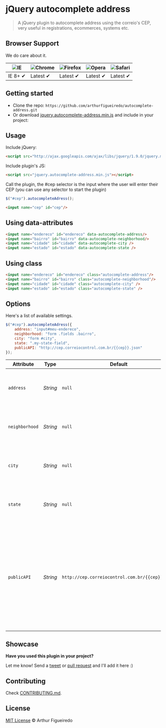 # jQuery autocomplete address

> A jQuery plugin to autocomplete address using the correio's CEP, very useful in registrations, ecommerces, systems etc.

## Browser Support

We do care about it.

![IE](https://cloud.githubusercontent.com/assets/398893/3528325/20373e76-078e-11e4-8e3a-1cb86cf506f0.png) | ![Chrome](https://cloud.githubusercontent.com/assets/398893/3528328/23bc7bc4-078e-11e4-8752-ba2809bf5cce.png) | ![Firefox](https://cloud.githubusercontent.com/assets/398893/3528329/26283ab0-078e-11e4-84d4-db2cf1009953.png) | ![Opera](https://cloud.githubusercontent.com/assets/398893/3528330/27ec9fa8-078e-11e4-95cb-709fd11dac16.png) | ![Safari](https://cloud.githubusercontent.com/assets/398893/3528331/29df8618-078e-11e4-8e3e-ed8ac738693f.png)
--- | --- | --- | --- | --- |
IE 8+ ✔ | Latest ✔ | Latest ✔ | Latest ✔ | Latest ✔ |

## Getting started

* Clone the repo: `https://github.com/arthurfigueiredo/autocomplete-address.git`
* Or download [jquery.autocomplete-address.min.js](https://github.com/arthurfigueiredo/autocomplete-address/blob/master/dist/jquery.autocomplete-address.js) and include in your project: 

## Usage

Include jQuery:

```html
<script src="http://ajax.googleapis.com/ajax/libs/jquery/1.9.0/jquery.min.js"></script>
```

Include plugin's JS:

```html
<script src="jquery.autocomplete-address.min.js"></script>
```

Call the plugin, the #cep selector is the input where the user will enter their CEP (you can use any selector to start the plugin)

```javascript
$("#cep").autocompleteAdress();
```

```html
<input name="cep" id="cep"/>
```


## Using data-attributes

```html
<input name="endereco" id="endereco" data-autocomplete-address/>
<input name="bairro" id="bairro" data-autocomplete-neighborhood/>
<input name="cidade" id="cidade" data-autocomplete-city />
<input name="estado" id="estado" data-autocomplete-state />
```

## Using class

```html
<input name="endereco" id="endereco" class="autocomplete-address"/>
<input name="bairro" id="bairro" class="autocomplete-neighborhood"/>
<input name="cidade" id="cidade" class="autocomplete-city" />
<input name="estado" id="estado" class="autocomplete-state" />
```


## Options

Here's a list of available settings.

```javascript
$("#cep").autocompleteAdress({
	address: "input#meu-endereco",
	neighborhood: "form .fields .bairro",
	city: "form #city",
	state: ".my-state-field",
	publicAPI: "http://cep.correiocontrol.com.br/{{cep}}.json"
});
```

Attribute			| Type				| Default		| Description
---						| ---					| ---				| ---
`address`		| *String*		| `null`		| Use the selector that match with the address field.
`neighborhood`		| *String*		| `null`		| Use the selector that match with the address field.
`city`		| *String*		| `null`		| Use the selector that match with the address field.
`state`		| *String*		| `null`		| Use the selector that match with the address field.
`publicAPI`		| *String*		| `http://cep.correiocontrol.com.br/{{cep}}.json`		| If you do not want to use the default plugin's api, you can specify your api, the value {{cep}}, represents the location where the CEP will be included in the request to the api


## Showcase

**Have you used this plugin in your project?**

Let me know! Send a [tweet](https://twitter.com/ArthurWebdev) or [pull request](https://github.com/arthurfigueiredo/autocomplete-address/pull/new/master) and I'll add it here :)


## Contributing

Check [CONTRIBUTING.md](https://github.com/arthurfigueiredo/autocomplete-address/blob/master/CONTRIBUTING.md).

## License

[MIT License](http://arthurfigueiredo.mit-license.org/) © Arthur Figueiredo